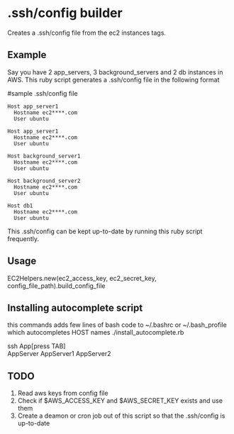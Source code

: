 .ssh/config builder
==================
Creates a .ssh/config file from the ec2 instances tags.

Example
-------
Say you have 2 app_servers, 3 background_servers and 2 db instances in AWS.
This ruby script generates a .ssh/config file in the following format

#sample .ssh/config file 

    Host app_server1  
      Hostname ec2****.com   
      User ubuntu  

    Host app_server1  
      Hostname ec2****.com  
      User ubuntu  
    
    Host background_server1  
      Hostname ec2****.com  
      User ubuntu  
    
    Host background_server2  
      Hostname ec2****.com  
      User ubuntu  
    
    Host db1  
      Hostname ec2****.com  
      User ubuntu  

This .ssh/config can be kept up-to-date by running this ruby script frequently.

Usage
-----
EC2Helpers.new(ec2_access_key, ec2_secret_key, config_file_path).build_config_file

Installing autocomplete script
------------------------------
this commands adds few lines of bash code to ~/.bashrc or ~/.bash_profile which autocompletes HOST names
./install_autocomplete.rb           

ssh App[press TAB]  
AppServer AppServer1 AppServer2   

TODO
----
1.  Read aws keys from config file
2.  Check if $AWS_ACCESS_KEY and $AWS_SECRET_KEY exists and use them
3.  Create a deamon or cron job out of this script so that the .ssh/config is up-to-date
